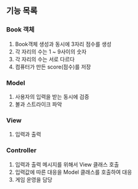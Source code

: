 ## 기능 목록

### Book 객체
1. Book객체 생성과 동시에 3자리 점수를 생성
2. 각 자리의 수는 1 ~ 9사이의 숫자
3. 각 자리의 수는 서로 다르다
4. 컴퓨터가 만든 score(점수)를 저장

### Model
1. 사용자의 입력을 받는 동시에 검증
2. 볼과 스트라이크 파악

### View
1. 입력과 출력

### Controller
1. 입력과 출력 메시지를 위해서 View 클래스 호출
2. 입력값에 따른 대응을 Model 클래스를 호출하여 대응
3. 게임 운영을 담당